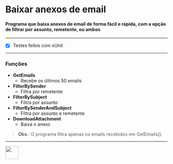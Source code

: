 #  Baixar anexos de email
#### Programa que baixa anexos de email de forma fácil e rápida, com a opção de filtrar por assunto, remetente, ou ambos

---
 - [x] Testes feitos com xUnit
---
### Funções
 - **GetEmails**
	 - Recebe os últimos 50 emails
 - **FilterBySender**
	 - Filtra por remetente
 - **FilterBySubject**
	 - Filtra por assunto
 - **FilterBySenderAndSubject**
	 - Filtra por assunto e remetente 
 - **DownloadAttachment**
	 - Baixa o anexo


> **Obs**.: O programa filtra apenas os emails recebidos em GetEmails().
---

 <img src="https://cdn.jsdelivr.net/gh/devicons/devicon/icons/dotnetcore/dotnetcore-original.svg" width="40" height="40"/>
